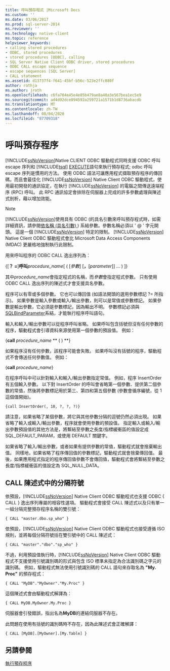 ```yaml
---
title: 呼叫預存程式 |Microsoft Docs
ms.custom: ''
ms.date: 03/06/2017
ms.prod: sql-server-2014
ms.reviewer: ''
ms.technology: native-client
ms.topic: reference
helpviewer_keywords:
- calling stored procedures
- ODBC, stored procedures
- stored procedures [ODBC], calling
- SQL Server Native Client ODBC driver, stored procedures
- ODBC CALL escape sequence
- escape sequences [SQL Server]
- CALL statement
ms.assetid: d13737f4-f641-45bf-b56c-523e2ffc080f
author: rothja
ms.author: jroth
ms.openlocfilehash: c6fa704e45e4e85b479ae8a40a3e567bea1ec5e9
ms.sourcegitcommit: ad4d92dce894592a259721a1571b1d8736abacdb
ms.translationtype: MT
ms.contentlocale: zh-TW
ms.lasthandoff: 08/04/2020
ms.locfileid: "87709318"
---
```

# <a name="calling-a-stored-procedure"></a>呼叫預存程序
  [!INCLUDE[ssNoVersion](../../includes/ssnoversion-md.md)]Native CLIENT ODBC 驅動程式同時支援 ODBC 呼叫 escape 序列和 [!INCLUDE[tsql](../../includes/tsql-md.md)] [EXECUTE](/sql/t-sql/language-elements/execute-transact-sql)語句來執行預存程式; odbc 呼叫 escape 序列是慣用的方法。 使用 ODBC 語法可讓應用程式擷取預存程序的傳回碼，而且會最佳化 [!INCLUDE[ssNoVersion](../../includes/ssnoversion-md.md)] Native Client ODBC 驅動程式，使用最初開發的通訊協定，在執行 [!INCLUDE[ssNoVersion](../../includes/ssnoversion-md.md)] 的電腦之間傳送遠端程序 (RPC) 呼叫。 此 RPC 通訊協定會排除在伺服器上完成的許多參數處理與陳述式剖析，藉以增加效能。  
  
> [!NOTE]  
>  [!INCLUDE[ssNoVersion](../../includes/ssnoversion-md.md)]使用具有 ODBC (的具名引數來呼叫預存程式時，如需詳細資訊，請參閱[依名稱 (具名引數) ](https://go.microsoft.com/fwlink/?LinkID=209721)) 系結參數。參數名稱必須以 ' \@ ' 字元開頭。 這是一個 [!INCLUDE[ssNoVersion](../../includes/ssnoversion-md.md)] 特定的限制。 [!INCLUDE[ssNoVersion](../../includes/ssnoversion-md.md)] Native Client ODBC 驅動程式會比 Microsoft Data Access Components (MDAC) 更嚴格地強制執行此限制。  
  
 用來呼叫程序的 ODBC CALL 逸出序列為：  
  
 {[**？ =**]**呼叫**_procedure_name_[ ( [*參數*] [**，**[*parameter*]] ... ) ]}  
  
 其中*procedure_name*會指定程式的名稱，而*參數*會指定程式參數。 只有使用 ODBC CALL 逸出序列的陳述式才會支援具名參數。  
  
 程序可以有零或多個參數。 它也可以傳回值 (如語法開頭的選用參數標記 ?= 所指示)。 如果參數是輸入參數或輸入/輸出參數，則可以是常值或參數標記。 如果參數是輸出參數，它必須是參數標記，因為輸出不明。 參數標記必須與[SQLBindParameter](../../relational-databases/native-client-odbc-api/sqlbindparameter.md)系結，才能執行程序呼叫語句。  
  
 輸入和輸入/輸出參數可以從程序呼叫省略。 如果呼叫包含括號但沒有任何參數的程序，驅動程式會引導資料來源使用第一個參數的預設值。 例如：  
  
 {**call** _procedure_name_ ** ( ) **}  
  
 如果程序沒有任何參數，該程序可能會失敗。 如果呼叫沒有括號的程序，驅動程式不會傳送任何參數值。 例如：  
  
 {**call** _procedure_name_}  
  
 在程序呼叫中可以針對輸入和輸入/輸出參數指定常值。 例如，程序 InsertOrder 有五個輸入參數。 以下對 InsertOrder 的呼叫會省略第一個參數、提供第二個參數的常值，然後將參數標記用於第三、第四和第五個參數 (參數會循序編號，從 1 這個值開始)。  
  
```  
{call InsertOrder(, 10, ?, ?, ?)}  
```  
  
 請注意，如果省略了某個參數，將它與其他參數分隔的逗號仍然必須出現。 如果省略了輸入或輸入/輸出參數，程序就會使用參數的預設值。 指定輸入或輸入/輸出參數預設值的其他方法是，將繫結至參數之長度/指標緩衝區的值設定成 SQL_DEFAULT_PARAM，或使用 DEFAULT 關鍵字。  
  
 如果省略了輸入/輸出參數，或者如果有提供參數的常值，驅動程式就會捨棄輸出值。 同樣地，如果省略了程序傳回值的參數標記，驅動程式就會捨棄傳回值。 最後，如果應用程式指定的程序傳回值參數不會傳回值，驅動程式會將繫結至參數之長度/指標緩衝區的值設定為 SQL_NULL_DATA。  
  
## <a name="delimiters-in-call-statements"></a>CALL 陳述式中的分隔符號  
 依預設，[!INCLUDE[ssNoVersion](../../includes/ssnoversion-md.md)] Native Client ODBC 驅動程式也支援 ODBC { CALL } 逸出序列專屬的相容性選項。 驅動程式會接受 CALL 陳述式以及只有單一一組分隔完整預存程序名稱的雙引號：  
  
```  
{ CALL "master.dbo.sp_who" }  
```  
  
 依預設，[!INCLUDE[ssNoVersion](../../includes/ssnoversion-md.md)] Native Client ODBC 驅動程式也接受遵循 ISO 規則，並將每個分隔符號括在雙引號中的 CALL 陳述式：  
  
```  
{ CALL "master"."dbo"."sp_who" }  
```  
  
 不過，利用預設值執行時，[!INCLUDE[ssNoVersion](../../includes/ssnoversion-md.md)] Native Client ODBC 驅動程式不支援使用引號識別碼的形式與包含 ISO 標準未指定為合法識別碼之字元的識別碼。 例如，驅動程式無法使用引號識別碼的 CALL 語句來存取名為 **"My. Proc"** 的預存程式：  
  
```  
{ CALL "MyDB"."MyOwner"."My.Proc" }  
```  
  
 這個陳述式會由驅動程式解譯為：  
  
```  
{ CALL MyDB.MyOwner.My.Proc }  
```  
  
 伺服器會引發錯誤，指出名為**MyDB**的連結伺服器不存在。  
  
 此問題在使用有括號的識別碼時不存在，因為此陳述式會正確解譯：  
  
```  
{ CALL [MyDB].[MyOwner].[My.Table] }  
```  
  
## <a name="see-also"></a>另請參閱  
 [執行預存程序](../../relational-databases/native-client-odbc-stored-procedures/running-stored-procedures.md)  
  
  
